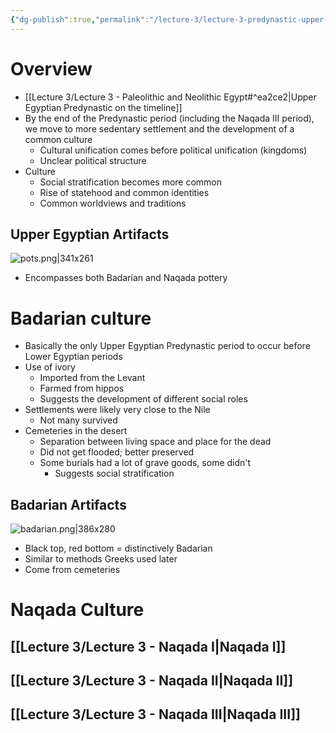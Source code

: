 ```yaml
---
{"dg-publish":true,"permalink":"/lecture-3/lecture-3-predynastic-upper-egypt/"}
---
```


# Overview
- [[Lecture 3/Lecture 3 - Paleolithic and Neolithic Egypt#^ea2ce2\|Upper Egyptian Predynastic on the timeline]]
- By the end of the Predynastic period (including the Naqada III period), we move to more sedentary settlement and the development of a common culture
	- Cultural unification comes before political unification (kingdoms)
	- Unclear political structure
- Culture
	- Social stratification becomes more common
	- Rise of statehood and common identities
	- Common worldviews and traditions
## Upper Egyptian Artifacts
![pots.png|341x261](/img/user/Images/pots.png)
- Encompasses both Badarian and Naqada pottery
# Badarian culture
- Basically the only Upper Egyptian Predynastic period to occur before Lower Egyptian periods
- Use of ivory
	- Imported from the Levant
	- Farmed from hippos
	- Suggests the development of different social roles
- Settlements were likely very close to the Nile
	- Not many survived
- Cemeteries in the desert
	- Separation between living space and place for the dead
	- Did not get flooded; better preserved
	- Some burials had a lot of grave goods, some didn't
		- Suggests social stratification

## Badarian Artifacts
![badarian.png|386x280](/img/user/Images/badarian.png)
- Black top, red bottom = distinctively Badarian
- Similar to methods Greeks used later
- Come from cemeteries

# Naqada Culture
## [[Lecture 3/Lecture 3 - Naqada I\|Naqada I]]
## [[Lecture 3/Lecture 3 - Naqada II\|Naqada II]]
## [[Lecture 3/Lecture 3 - Naqada III\|Naqada III]]